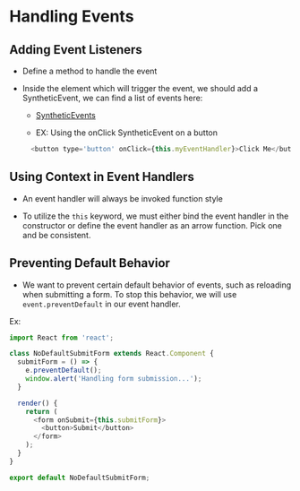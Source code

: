 # Handling Events



## Adding Event Listeners

* Define a method to handle the event

* Inside the element which will trigger the event, we should add a SyntheticEvent, we can find a list of events here:

    - [SyntheticEvents](https://reactjs.org/docs/events.html)

    - EX: Using the onClick SyntheticEvent on a button
    ```javascript
      <button type='button' onClick={this.myEventHandler}>Click Me</button>
    ```


## Using Context in Event Handlers

* An event handler will always be invoked function style

* To utilize the `this` keyword, we must either bind the event handler in the constructor or define the event handler as an arrow function. Pick one and be consistent.


## Preventing Default Behavior

* We want to prevent certain default behavior of events, such as reloading when submitting a form. To stop this behavior, we will use `event.preventDefault` in our event handler.

Ex:
```javascript
import React from 'react';

class NoDefaultSubmitForm extends React.Component {
  submitForm = () => {
    e.preventDefault();
    window.alert('Handling form submission...');
  }

  render() {
    return (
      <form onSubmit={this.submitForm}>
        <button>Submit</button>
      </form>
    );
  }
}

export default NoDefaultSubmitForm;

```


